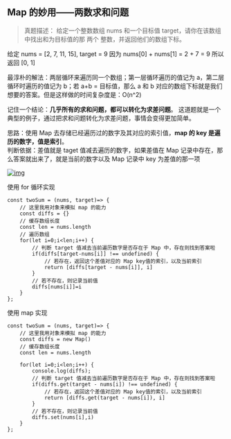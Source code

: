 ## Map 的妙用——两数求和问题
>真题描述： 给定一个整数数组 nums 和一个目标值 target，请你在该数组中找出和为目标值的那 两个 整数，并返回他们的数组下标。

给定 nums = [2, 7, 11, 15], target = 9
因为 nums[0] + nums[1] = 2 + 7 = 9 所以返回 [0, 1]

最淳朴的解法：两层循环来遍历同一个数组；第一层循环遍历的值记为 a，第二层循环时遍历的值记为 b；若 a+b = 目标值，那么 a 和 b 对应的数组下标就是我们想要的答案。但是这样做的时间复杂度是：O(n^2)

记住一个结论：**几乎所有的求和问题，都可以转化为求差问题**。 这道题就是一个典型的例子，通过把求和问题转化为求差问题，事情会变得更加简单。

思路：使用 Map 去存储已经遍历过的数字及其对应的索引值，**map 的 key 是遍历的数字，值是索引**。<br>
判断依据：差值就是 taget 值减去遍历的数字，如果差值在 Map 记录中存在，那么答案就出来了，就是当前的数字以及 Map 记录中 key 为差值的那一项

<a data-fancybox title="img" href="https://p1-jj.byteimg.com/tos-cn-i-t2oaga2asx/gold-user-assets/2020/4/16/171815cf9cc83f3f~tplv-t2oaga2asx-watermark.awebp">![img](https://p1-jj.byteimg.com/tos-cn-i-t2oaga2asx/gold-user-assets/2020/4/16/171815cf9cc83f3f~tplv-t2oaga2asx-watermark.awebp)</a>

使用 for 循环实现
```
const twoSum = (nums, target)=> {
    // 这里我用对象来模拟 map 的能力
    const diffs = {}
    // 缓存数组长度
    const len = nums.length
    // 遍历数组
    for(let i=0;i<len;i++) {
        // 判断 target 值减去当前遍历数字是否存在于 Map 中，存在则找到答案啦
        if(diffs[target-nums[i]] !== undefined) {
            // 若存在，返回这个差值对应的 Map key值的索引，以及当前索引
            return [diffs[target - nums[i]], i]
        }
        // 若不存在，则记录当前值
        diffs[nums[i]]=i
    }
};
```
使用 map 实现
```
const twoSum = (nums, target)=> {
    // 这里我用对象来模拟 map 的能力
    const diffs = new Map()
    // 缓存数组长度
    const len = nums.length

    for(let i=0;i<len;i++) {
        console.log(diffs);
        // 判断 target 值减去当前遍历数字是否存在于 Map 中，存在则找到答案啦
        if(diffs.get(target - nums[i]) !== undefined) {
            // 若存在，返回这个差值对应的 Map key值的索引，以及当前索引
            return [diffs.get(target - nums[i]), i]
        }
        // 若不存在，则记录当前值
        diffs.set(nums[i],i)
    }
};
```